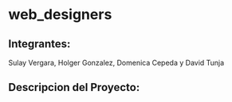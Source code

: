 # web_designers
## Integrantes: 
Sulay Vergara, Holger Gonzalez, Domenica Cepeda y David Tunja
## Descripcion del Proyecto:



